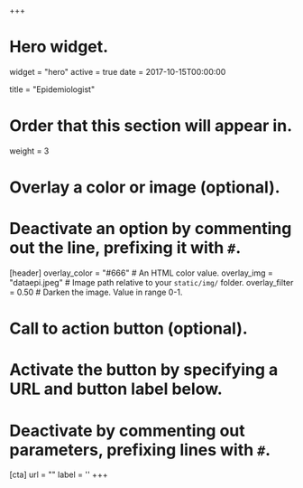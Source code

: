 +++
# Hero widget.
widget = "hero"
active = true
date = 2017-10-15T00:00:00

title = "Epidemiologist"
 
# Order that this section will appear in.
weight = 3

# Overlay a color or image (optional).
#   Deactivate an option by commenting out the line, prefixing it with `#`.
[header]
  overlay_color = "#666"  # An HTML color value.
  overlay_img = "dataepi.jpeg"  # Image path relative to your `static/img/` folder.
  overlay_filter = 0.50  # Darken the image. Value in range 0-1.

# Call to action button (optional).
#   Activate the button by specifying a URL and button label below.
#   Deactivate by commenting out parameters, prefixing lines with `#`.
[cta]
  url = ""
  label = ''
+++
